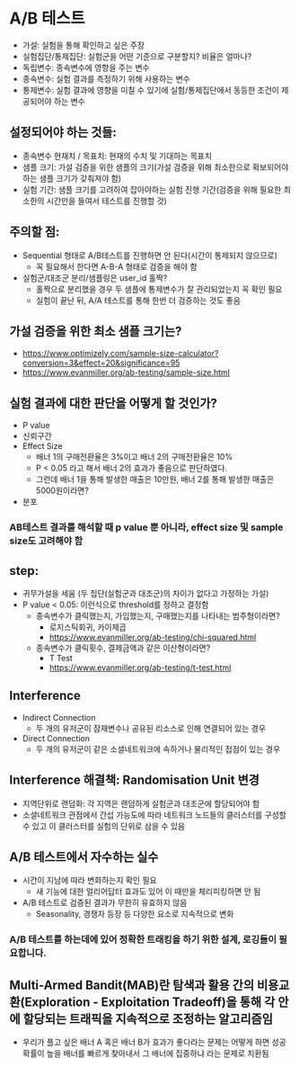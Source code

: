 # A/B 테스트
- 가설: 실험을 통해 확인하고 싶은 주장
- 실험집단/통제집단: 실험군을 어떤 기준으로 구분할지? 비율은 얼마나?
- 독립변수: 종속변수에 영향을 주는 변수
- 종속변수: 실험 결과를 측정하기 위해 사용하는 변수
- 통제변수: 실험 결과에 영향을 미칠 수 있기에 실험/통제집단에서 동등한 조건이 제공되어야 하는 변수

## 설정되어야 하는 것들: 
- 종속변수 현재치 / 목표치: 현재의 수치 및 기대하는 목표치
- 샘플 크기: 가설 검증을 위한 샘플의 크기(가설 검증을 위해 최소한으로 확보되어야 하는 샘플 크기가 갖춰져야 함)
- 실험 기간: 샘플 크기를 고려하여 잡아야하는 실험 진행 기간(검증을 위해 필요한 최소한의 시간만을 들여서 테스트를 진행할 것)

## 주의할 점:
- Sequential 형태로 A/B테스트를 진행하면 안 된다(시간이 통제되지 않으므로)
    - 꼭 필요해서 한다면 A-B-A 형태로 검증을 해야 함 
- 실험군/대조군 분리/샘플링은 user_id 홀짝?
    - 홀짝으로 분리했을 경우 두 샘플에 통제변수가 잘 관리되었는지 꼭 확인 필요
    - 실험이 끝난 뒤, A/A 테스트를 통해 한번 더 검증하는 것도 좋음

## 가설 검증을 위한 최소 샘플 크기는?
- https://www.optimizely.com/sample-size-calculator?conversion=3&effect=20&significance=95
- https://www.evanmiller.org/ab-testing/sample-size.html

## 실험 결과에 대한 판단을 어떻게 할 것인가?
- P value 
- 신뢰구간
- Effect Size
    - 배너 1의 구매전환율은 3%이고 배너 2의 구매전환율은 10%
    - P < 0.05 라고 해서 배너 2의 효과가 좋음으로 판단하였다.
    - 그런데 배너 1을 통해 발생한 매출은 10만원, 배너 2를 통해 발생한 매출은 5000원이라면?
- 분포
### AB테스트 결과를 해석할 때 p value 뿐 아니라, effect size 및 sample size도 고려해야 함

## step:
- 귀무가설을 세움 (두 집단(실험군과 대조군)의 차이가 없다고 가정하는 가설)
- P value < 0.05: 이런식으로 threshold를 정하고 결정함
    - 종속변수가 클릭했는지, 가입했는지, 구매했는지를 나타내는 범주형이라면?
        - 로지스틱회귀, 카이제곱
        - https://www.evanmiller.org/ab-testing/chi-squared.html
    - 종속변수가 클릭횟수, 결제금액과 같은 이산형이라면?
        - T Test
        - https://www.evanmiller.org/ab-testing/t-test.html

## Interference
- Indirect Connection
   - 두 개의 유저군이 잠재변수나 공유된 리소스로 인해 연결되어 있는 경우
- Direct Connection
   - 두 개의 유저군이 같은 소셜네트워크에 속하거나 물리적인 접점이 있는 경우

## Interference 해결책: Randomisation Unit 변경
- 지역단위로 랜덤화: 각 지역은 랜덤하게 실험군과 대조군에 할당되어야 함 
- 소셜네트워크 관점에서 간섭 가능도에 따라 네트워크 노드들의 클러스터를 구성할 수 있고 이 클러스터를 실험의 단위로 삼을 수 있음

## A/B 테스트에서 자수하는 실수
- 시간이 지남에 따라 변화하는지 확인 필요
   - 새 기능에 대한 얼리어답터 효과도 있어 이 때만을 체리피킹하면 안 됨
- A/B 테스트로 검증된 결과가 무한히 유효하지 않음
   - Seasonality, 경쟁자 등장 등 다양한 요소로 지속적으로 변화

### A/B 테스트를 하는데에 있어 정확한 트래킹을 하기 위한 설계, 로깅들이 필요합니다.

## Multi-Armed Bandit(MAB)란 탐색과 활용 간의 비용교환(Exploration - Exploitation Tradeoff)을 통해 각 안에 할당되는 트래픽을 지속적으로 조정하는 알고리즘임
- 우리가 플고 싶은 배너 A 혹은 배너 B가 효과가 좋다라는 문제는 어떻게 하면 성공 확률이 높을 배너를 빠르게 찾아내서 그 배너에 집중하냐 라는 문제로 치환됨

